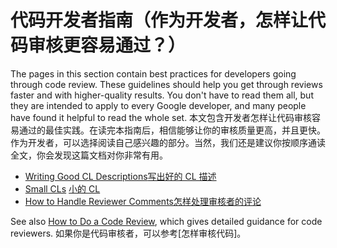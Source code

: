 # 代码开发者指南（作为开发者，怎样让代码审核更容易通过？）

The pages in this section contain best practices for developers going through
code review. These guidelines should help you get through reviews faster and
with higher-quality results. You don't have to read them all, but they are
intended to apply to every Google developer, and many people have found it
helpful to read the whole set.
本文包含开发者怎样让代码审核容易通过的最佳实践。在读完本指南后，相信能够让你的审核质量更高，并且更快。作为开发者，可以选择阅读自己感兴趣的部分。当然，我们还是建议你按顺序通读全文，你会发现这篇文档对你非常有用。

-   [Writing Good CL Descriptions](cl-descriptions.md)[写出好的 CL 描述](cl-descriptions.md)
-   [Small CLs](small-cls.md) [小的 CL ](small-cls.md) 
-   [How to Handle Reviewer Comments](handling-comments.md)[怎样处理审核者的评论](handling-comments.md)

See also [How to Do a Code Review](../reviewer/), which gives detailed guidance
for code reviewers.
如果你是代码审核者，可以参考[怎样审核代码]。
